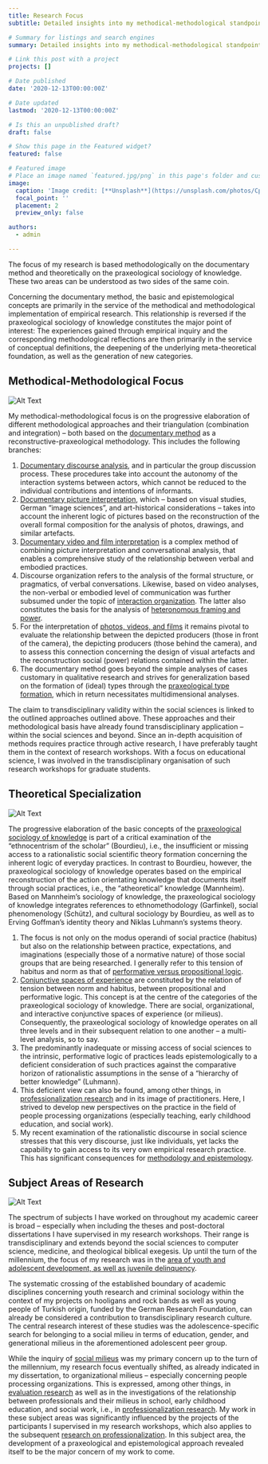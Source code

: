 ```yaml
---
title: Research Focus
subtitle: Detailed insights into my methodical-methodological standpoint, my theoretical specialization, and the empirical subject areas of my research.

# Summary for listings and search engines
summary: Detailed insights into my methodical-methodological standpoint, my theoretical specialization, and the empirical subject areas of my research.

# Link this post with a project
projects: []

# Date published
date: '2020-12-13T00:00:00Z'

# Date updated
lastmod: '2020-12-13T00:00:00Z'

# Is this an unpublished draft?
draft: false

# Show this page in the Featured widget?
featured: false

# Featured image
# Place an image named `featured.jpg/png` in this page's folder and customize its options here.
image:
  caption: 'Image credit: [**Unsplash**](https://unsplash.com/photos/CpkOjOcXdUY)'
  focal_point: ''
  placement: 2
  preview_only: false

authors:
  - admin

---
```


The focus of my research is based methodologically on the documentary method and theoretically on the praxeological sociology of knowledge. These two areas can be understood as two sides of the same coin.

Concerning the documentary method, the basic and epistemological concepts are primarily in the service of the methodical and methodological implementation of empirical research. This relationship is reversed if the praxeological sociology of knowledge constitutes the major point of interest: The experiences gained through empirical inquiry and the corresponding methodological reflections are then primarily in the service of conceptual definitions, the deepening of the underlying meta-theoretical foundation, as well as the generation of new categories.

## Methodical-Methodological Focus

![Alt Text](/uploads/featured.jpg)

My methodical-methodological focus is on the progressive elaboration of different methodological approaches and their triangulation (combination and integration) – both based on the [documentary method](/en/post/publications_by_focus_en/#1) as a reconstructive-praxeological methodology. This includes the following branches:

  1. [Documentary discourse analysis](/en/post/publications_by_focus_en/#2), and in particular the group discussion process. These procedures take into account the autonomy of the interaction systems between actors, which cannot be reduced to the individual contributions and intentions of informants.
  2. [Documentary picture interpretation](/en/post/publications_by_focus_en/#3), which – based on visual studies, German “image sciences”, and art-historical considerations – takes into account the inherent logic of pictures based on the reconstruction of the overall formal composition for the analysis of photos, drawings, and similar artefacts.
  3. [Documentary video and film interpretation](/en/post/publications_by_focus_en/#4) is a complex method of combining picture interpretation and conversational analysis, that enables a comprehensive study of the relationship between verbal and embodied practices.
  4. Discourse organization refers to the analysis of the formal structure, or pragmatics, of verbal conversations. Likewise, based on video analyses, the non-verbal or embodied level of communication was further subsumed under the topic of [interaction organization](/en/post/publications_by_focus_en/#2). The latter also constitutes the basis for the analysis of [heteronomous framing and power](/en/post/publications_by_focus_en/#5).
  5. For the interpretation of [photos, videos, and films](/en/post/publications_by_focus_en/#4) it remains pivotal to evaluate the relationship between the depicted producers (those in front of the camera), the depicting producers (those behind the camera), and to assess this connection concerning the design of visual artefacts and the reconstruction social (power) relations contained within the latter.
  6. The documentary method goes beyond the simple analyses of cases customary in qualitative research and strives for generalization based on the formation of (ideal) types through the [praxeological type formation](/en/post/publications_by_focus_en/#6), which in return necessitates multidimensional analyses.

The claim to transdisciplinary validity within the social sciences is linked to the outlined approaches outlined above. These approaches and their methodological basis have already found transdisciplinary application – within the social sciences and beyond. Since an in-depth acquisition of methods requires practice through active research, I have preferably taught them in the context of research workshops. With a focus on educational science, I was involved in the transdisciplinary organisation of such research workshops for graduate students.

## Theoretical Specialization

![Alt Text](/uploads/featured.jpg)

The progressive elaboration of the basic concepts of the [praxeological sociology of knowledge](/en/post/publications_by_focus_en/#7) is part of a critical examination of the “ethnocentrism of the scholar” (Bourdieu), i.e., the insufficient or missing access to a rationalistic social scientific theory formation concerning the inherent logic of everyday practices. In contrast to Bourdieu, however, the praxeological sociology of knowledge operates based on the empirical reconstruction of the action orientating knowledge that documents itself through social practices, i.e., the “atheoretical” knowledge (Mannheim). Based on Mannheim’s sociology of knowledge, the praxeological sociology of knowledge integrates references to ethnomethodology (Garfinkel), social phenomenology (Schütz), and cultural sociology by Bourdieu, as well as to Erving Goffman’s identity theory and Niklas Luhmann’s systems theory.

  1. The focus is not only on the modus operandi of social practice (habitus) but also on the relationship between practice, expectations, and imaginations (especially those of a normative nature) of those social groups that are being researched. I generally refer to this tension of habitus and norm as that of [performative versus propositional logic](/en/post/publications_by_focus_en/#8).
  2. [Conjunctive spaces of experience](/en/post/publications_by_focus_en/#9) are constituted by the relation of tension between norm and habitus, between propositional and performative logic. This concept is at the centre of the categories of the praxeological sociology of knowledge. There are social, organizational, and interactive conjunctive spaces of experience (or milieus). Consequently, the praxeological sociology of knowledge operates on all three levels and in their subsequent relation to one another – a multi-level analysis, so to say.
  3. The predominantly inadequate or missing access of social sciences to the intrinsic, performative logic of practices leads epistemologically to a deficient consideration of such practices against the comparative horizon of rationalistic assumptions in the sense of a “hierarchy of better knowledge” (Luhmann).
  4. This deficient view can also be found, among other things, in [professionalization research](/en/post/publications_by_focus_en/#10) and in its image of practitioners. Here, I strived to develop new perspectives on the practice in the field of people processing organizations (especially teaching, early childhood education, and social work).
  5. My recent examination of the rationalistic discourse in social science stresses that this very discourse, just like individuals, yet lacks the capability to gain access to its very own empirical research practice. This has significant consequences for [methodology and epistemology](/en/post/publications_by_focus_en/#11).

## Subject Areas of Research

![Alt Text](/uploads/featured.jpg)

The spectrum of subjects I have worked on throughout my academic career is broad – especially when including the theses and post-doctoral dissertations I have supervised in my research workshops. Their range is transdisciplinary and extends beyond the social sciences to computer science, medicine, and theological biblical exegesis. Up until the turn of the millennium, the focus of my research was in the [area of youth and adolescent development, as well as juvenile delinquency](/en/post/publications_by_focus_en/#12).

The systematic crossing of the established boundary of academic disciplines concerning youth research and criminal sociology within the context of my projects on hooligans and rock bands as well as young people of Turkish origin, funded by the German Research Foundation, can already be considered a contribution to transdisciplinary research culture. The central research interest of these studies was the adolescence-specific search for belonging to a social milieu in terms of education, gender, and generational milieus in the aforementioned adolescent peer group. 

While the inquiry of [social milieus](/en/post/publications_by_focus_en/#13) was my primary concern up to the turn of the millennium, my research focus eventually shifted, as already indicated in my dissertation, to organizational milieus – especially concerning people processing organizations. This is expressed, among other things, in [evaluation research](/en/post/publications_by_focus_en/#14) as well as in the investigations of the relationship between professionals and their milieus in school, early childhood education, and social work, i.e., in [professionalization research](/en/post/publications_by_focus_en/#10). My work in these subject areas was significantly influenced by the projects of the participants I supervised in my research workshops, which also applies to the subsequent [research on professionalization](/en/post/publications_by_focus_en/#10). In this subject area, the development of a praxeological and epistemological approach revealed itself to be the major concern of my work to come.
